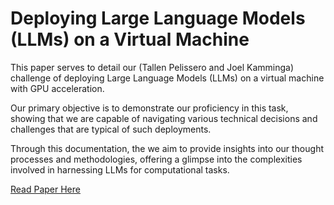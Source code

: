 # Deploying Large Language Models (LLMs) on a Virtual Machine

This paper serves to detail our (Tallen Pelissero and Joel Kamminga) challenge of deploying Large Language Models (LLMs) on a virtual machine with GPU acceleration.

Our primary objective is to demonstrate our proficiency in this task, showing that we are capable of navigating various technical decisions and challenges that are typical of such deployments. 

Through this documentation, the we aim to provide insights into our thought processes and methodologies, offering a glimpse into the complexities involved in harnessing LLMs for computational tasks.

[Read Paper Here](/writeUp.md)
